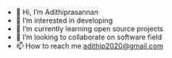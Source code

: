 - 👋 Hi, I’m Adithiprasannan
- 👀 I’m interested in developing 
- 🌱 I’m currently learning open source projects
- 💞️ I’m looking to collaborate on software field
- 📫 How to reach me adithip2020@gmail.com



<!---
Adithiprasannan/Adithiprasannan is a ✨ special ✨ repository because its `README.md` (this file) appears on your GitHub profile.
You can click the Preview link to take a look at your changes.
--->
